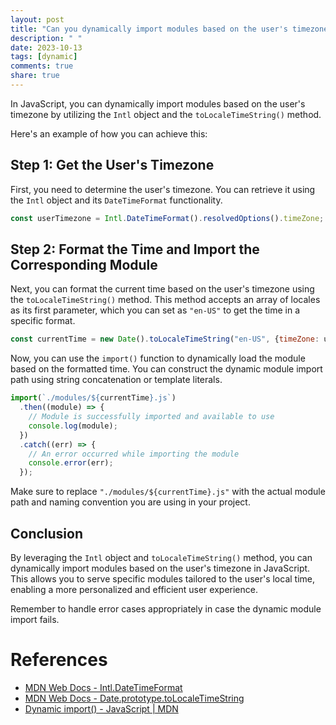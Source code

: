 ```yaml
---
layout: post
title: "Can you dynamically import modules based on the user's timezone in JavaScript?"
description: " "
date: 2023-10-13
tags: [dynamic]
comments: true
share: true
---
```


In JavaScript, you can dynamically import modules based on the user's timezone by utilizing the `Intl` object and the `toLocaleTimeString()` method. 

Here's an example of how you can achieve this:

## Step 1: Get the User's Timezone

First, you need to determine the user's timezone. You can retrieve it using the `Intl` object and its `DateTimeFormat` functionality. 

```javascript
const userTimezone = Intl.DateTimeFormat().resolvedOptions().timeZone;
```

## Step 2: Format the Time and Import the Corresponding Module

Next, you can format the current time based on the user's timezone using the `toLocaleTimeString()` method. This method accepts an array of locales as its first parameter, which you can set as `"en-US"` to get the time in a specific format.

```javascript
const currentTime = new Date().toLocaleTimeString("en-US", {timeZone: userTimezone});
```

Now, you can use the `import()` function to dynamically load the module based on the formatted time. You can construct the dynamic module import path using string concatenation or template literals.

```javascript
import(`./modules/${currentTime}.js`)
  .then((module) => {
    // Module is successfully imported and available to use
    console.log(module);
  })
  .catch((err) => {
    // An error occurred while importing the module
    console.error(err);
  });
```

Make sure to replace `"./modules/${currentTime}.js"` with the actual module path and naming convention you are using in your project.

## Conclusion

By leveraging the `Intl` object and `toLocaleTimeString()` method, you can dynamically import modules based on the user's timezone in JavaScript. This allows you to serve specific modules tailored to the user's local time, enabling a more personalized and efficient user experience.

Remember to handle error cases appropriately in case the dynamic module import fails.

# References
- [MDN Web Docs - Intl.DateTimeFormat](https://developer.mozilla.org/en-US/docs/Web/JavaScript/Reference/Global_Objects/Intl/DateTimeFormat)
- [MDN Web Docs - Date.prototype.toLocaleTimeString](https://developer.mozilla.org/en-US/docs/Web/JavaScript/Reference/Global_Objects/Date/toLocaleTimeString)
- [Dynamic import() - JavaScript | MDN](https://developer.mozilla.org/en-US/docs/Web/JavaScript/Reference/Statements/import#dynamic_imports)